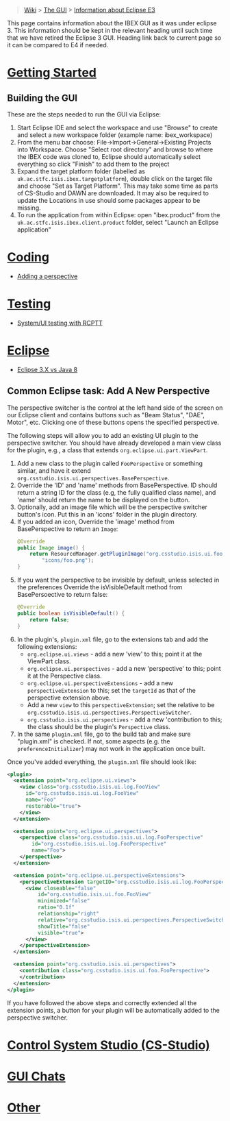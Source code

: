 > [Wiki](Home) > [The GUI](The-GUI) > [Information about Eclipse E3](E3-Documentation)

This page contains information about the IBEX GUI as it was under eclipse 3. This information should be kept in the relevant heading until such time that we have retired the Eclipse 3 GUI. Heading link back to current page so it can be compared to E4 if needed.

# [Getting Started](GUI-Getting-Started)

## Building the GUI

These are the steps needed to run the GUI via Eclipse:

1. Start Eclipse IDE and select the workspace and use "Browse" to create and select a new workspace folder (example name: ibex_workspace)
1. From the menu bar choose: File->Import->General->Existing Projects into Workspace. Choose "Select root directory" and browse to where the IBEX code was cloned to, Eclipse should automatically select everything so click "Finish" to add them to the project
1. Expand the target platform folder (labelled as ``uk.ac.stfc.isis.ibex.targetplatform``), double click on the target file and choose "Set as Target Platform". This may take some time as parts of CS-Studio and DAWN are downloaded. It may also be required to update the Locations in use should some packages appear to be missing.
1. To run the application from within Eclipse: open "ibex.product" from the ``uk.ac.stfc.isis.ibex.client.product`` folder, select "Launch an Eclipse application"

# [Coding](GUI-Coding)
* [Adding a perspective](Adding-a-Button-to-the-Perspective-Switcher)
# [Testing](GUI-Testing)
* [System/UI testing with RCPTT](System-Testing-with-RCPTT)
# [Eclipse](GUI-Eclipse)
* [Eclipse 3.X vs Java 8](Eclipse-3.X-vs-Java-8)

## Common Eclipse task: Add A New Perspective

The perspective switcher is the control at the left hand side of the screen on our Eclipse client and contains buttons such as "Beam Status", "DAE", Motor", etc. Clicking one of these buttons opens the specified perspective.

The following steps will allow you to add an existing UI plugin to the perspective switcher. You should have already developed a main view class for the plugin, e.g., a class that extends ``org.eclipse.ui.part.ViewPart``.

1. Add a new class to the plugin called ``FooPerspective`` or something similar, and have it extend ``org.csstudio.isis.ui.perspectives.BasePerspective``.
1. Override the 'ID' and 'name' methods from BasePerspective. ID should return a string ID for the class (e.g, the fully qualified class name), and 'name' should return the name to be displayed on the button.
1. Optionally, add an image file which will be the perspective switcher button's icon. Put this in an 'icons' folder in the plugin directory.
1. If you added an icon, Override the 'image' method from BasePerspective to return an ``Image``:
    ```java
    @Override
    public Image image() {
        return ResourceManager.getPluginImage("org.csstudio.isis.ui.foo", 
            "icons/foo.png");
    }
    ```
1. If you want the perspective to be invisible by default, unless selected in the preferences Override the isVisibleDefault method from BasePersoective to return false:
    ```java
    @Override
    public boolean isVisibleDefault() {
        return false; 
    }
    ```
1. In the plugin's, ``plugin.xml`` file, go to the extensions tab and add the following extensions:
    * ``org.eclipse.ui.views`` - add a new 'view' to this; point it at the ViewPart class.
    * ``org.eclipse.ui.perspectives`` - add a new 'perspective' to this; point it at the Perspective class.
    * ``org.eclipse.ui.perspectiveExtensions`` - add a new ``perspectiveExtension`` to this; set the ``targetId`` as that of the perspective extension above.
    * Add a new ``view`` to this ``perspectiveExtension``; set the relative to be ``org.csstudio.isis.ui.perspectives.PerspectiveSwitcher``.
    * ``org.csstudio.isis.ui.perspectives`` - add a new 'contribution to this; the class should be the plugin's ``Perspective`` class.
1. In the same ``plugin.xml`` file, go to the build tab and make sure "plugin.xml" is checked. If not, some aspects (e.g. the `preferenceInitializer`) may not work in the application once built.

Once you've added everything, the ``plugin.xml`` file should look like:
```xml
<plugin>
  <extension point="org.eclipse.ui.views">
    <view class="org.csstudio.isis.ui.log.FooView"
      id="org.csstudio.isis.ui.log.FooView"
      name="Foo"
      restorable="true">
    </view>
  </extension>

  <extension point="org.eclipse.ui.perspectives">
    <perspective class="org.csstudio.isis.ui.log.FooPerspective"
        id="org.csstudio.isis.ui.log.FooPerspective"
        name="Foo">
    </perspective>
  </extension>

  <extension point="org.eclipse.ui.perspectiveExtensions">
    <perspectiveExtension targetID="org.csstudio.isis.ui.log.FooPerspective">
      <view closeable="false"
          id="org.csstudio.isis.ui.foo.FooView"
          minimized="false"
          ratio="0.1f"
          relationship="right"
          relative="org.csstudio.isis.ui.perspectives.PerspectiveSwitcher"
          showTitle="false"
          visible="true">
      </view>
    </perspectiveExtension>
  </extension>

  <extension point="org.csstudio.isis.ui.perspectives">
    <contribution class="org.csstudio.isis.ui.foo.FooPerspective">
    </contribution>
  </extension>
</plugin>
```
If you have followed the above steps and correctly extended all the extension points, a button for your plugin will be automatically added to the perspective switcher.

# [Control System Studio (CS-Studio)](GUI-CSS)
# [GUI Chats](Code-Chats)
# [Other](GUI-Other)
